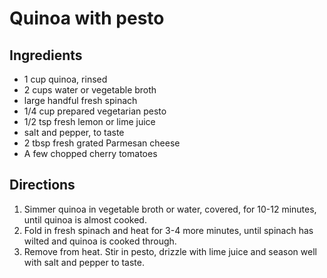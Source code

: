 Quinoa with pesto
=========

Ingredients
----------
 * 1 cup quinoa, rinsed
 * 2 cups water or vegetable broth
 * large handful fresh spinach
 * 1/4 cup prepared vegetarian pesto
 * 1/2 tsp fresh lemon or lime juice
 * salt and pepper, to taste
 * 2 tbsp fresh grated Parmesan cheese
 * A few chopped cherry tomatoes

Directions
----------
 1. Simmer quinoa in vegetable broth or water, covered, for 10-12 minutes, until quinoa is almost cooked.
 2. Fold in fresh spinach and heat for 3-4 more minutes, until spinach has wilted and quinoa is cooked through.
 3. Remove from heat. Stir in pesto, drizzle with lime juice and season well with salt and pepper to taste.
